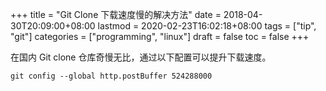 +++
title = "Git Clone 下载速度慢的解决方法"
date = 2018-04-30T20:09:00+08:00
lastmod = 2020-02-23T16:02:18+08:00
tags = ["tip", "git"]
categories = ["programming", "linux"]
draft = false
toc = false
+++

在国内 Git clone 仓库奇慢无比，通过以下配置可以提升下载速度。

```shell
git config --global http.postBuffer 524288000
```

